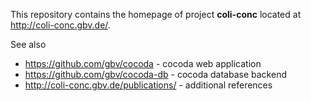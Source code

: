This repository contains the homepage of project **coli-conc** located at <http://coli-conc.gbv.de/>.

See also

* <https://github.com/gbv/cocoda> - cocoda web application
* <https://github.com/gbv/cocoda-db> - cocoda database backend
* <http://coli-conc.gbv.de/publications/> - additional references
